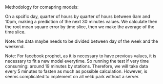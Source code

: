 Methodology for comapring models:

On a spcific day, quarter of hours by quarter of hours between 6am and 10pm, making a prediction of the next 30 minutes values. We calculate then the root mean square error by time slice, then we make the average of the time slice.

Note: the data maybe needs to be divided between day of the week and the weekend.

Note:
For facebook prophet, as it is necessary to have previous values, it is necessary to fit a new model everytime. So running the test if very time consuming: around 19 minutes by stations. Therefore, we will take data every 5 minutes to fasten as much as possible calculation. However, is seems complicated to implement on all velib park without a server.
